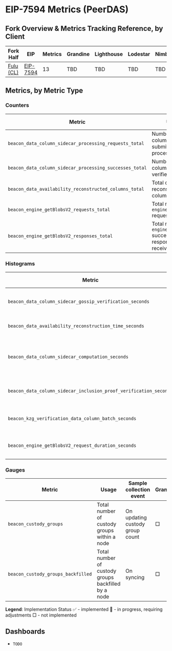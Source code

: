 # EIP-7594 Metrics (PeerDAS)

## Fork Overview & Metrics Tracking Reference, by Client

| Fork Half | EIP | Metrics | Grandine | Lighthouse | Lodestar | Nimbus | Prysm | Teku |
|-----------|-----|--------- | -------- | ---------- | -------- | ------ | ----- | ---- |
| [Fulu (CL)](fusaka/fusaka-cl-index.md) | [EIP-7594](https://eips.ethereum.org/EIPS/eip-7594)  | 13  | TBD | TBD | TBD | TBD | TBD | TBD |

## Metrics, by Metric Type

### Counters

| Metric | Usage | Sample collection event | Grandine | Lighthouse | Lodestar | Nimbus | Prysm | Teku |
|--------|-------|-------------------------|----------|------------|----------|--------|-------|------|
| `beacon_data_column_sidecar_processing_requests_total` | Number of data column sidecars submitted for processing | On data column sidecar gossip verification | □ | □ | □ | □ | □ | □ |
| `beacon_data_column_sidecar_processing_successes_total` | Number of data column sidecars verified for gossip | On data column sidecar gossip verification | □ | □ | □ | □ | □ | □ |
| `beacon_data_availability_reconstructed_columns_total` | Total count of reconstructed columns | On data column kzg verification | □ | □ | □ | □ | □ | □ |
| `beacon_engine_getBlobsV2_requests_total` | Total number of `engine_getBlobsV2` requests sent | On sending `engine_getBlobsV2` requests | □ | □ | □ | □ | □ | □ |
| `beacon_engine_getBlobsV2_responses_total` | Total number of `engine_getBlobsV2` successful responses received | On receiving `engine_getBlobsV2` responses | □ | □ | □ | □ | □ | □ |

### Histograms

| Metric | Usage | Sample collection event | Grandine | Lighthouse | Lodestar | Nimbus | Prysm | Teku |
|--------|-------|-------------------------|----------|------------|----------|--------|-------|------|
| `beacon_data_column_sidecar_gossip_verification_seconds` | Full runtime of data column sidecars gossip verification | On data column sidecar gossip verification | □ | □ | □ | □ | □ | □ |
| `beacon_data_availability_reconstruction_time_seconds` | Time taken to reconstruct columns | On data column kzg verification | □ | □ | □ | □ | □ | □ |
| `beacon_data_column_sidecar_computation_seconds` | Time taken to compute data column sidecar, including cells, proofs and inclusion proof | On data column sidecar computation | □ | □ | □ | □ | □ | □ |
| `beacon_data_column_sidecar_inclusion_proof_verification_seconds` | Time taken to verify data column sidecar inclusion proof | On data column sidecar inclusion proof verification | □ | □ | □ | □ | □ | □ |
| `beacon_kzg_verification_data_column_batch_seconds` | Runtime of batched data column kzg verification | On batched data column kzg verification | □ | □ | □ | □ | □ | □ |
| `beacon_engine_getBlobsV2_request_duration_seconds` | Duration of `engine_getBlobsV2` requests | On `engine_getBlobsV2` request completion | □ | □ | □ | □ | □ | □ |

### Gauges

| Metric | Usage | Sample collection event | Grandine | Lighthouse | Lodestar | Nimbus | Prysm | Teku |
|--------|-------|-------------------------|----------|------------|----------|--------|-------|------|
| `beacon_custody_groups` | Total number of custody groups within a node | On updating custody group count | □ | □ | □ | □ | □ | □ |
| `beacon_custody_groups_backfilled` | Total number of custody groups backfilled by a node | On syncing | □ | □ | □ | □ | □ | □ |


**Legend**: Implementation Status
✅ - implemented
📝 - in progress, requiring adjustments
□ - not implemented

## Dashboards
- `TODO`
